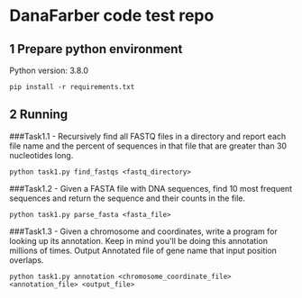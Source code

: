 # DanaFarber code test repo
## 1 Prepare python environment
Python version: 3.8.0

```shell
pip install -r requirements.txt 
```

## 2 Running
###Task1.1 - Recursively find all FASTQ files in a directory and report each file name and the percent of sequences in that file that are greater than 30 nucleotides long.
```shell
python task1.py find_fastqs <fastq_directory>
```
###Task1.2 - Given a FASTA file with DNA sequences, find 10 most frequent sequences and return the sequence and their counts in the file.
```shell
python task1.py parse_fasta <fasta_file>
```
###Task1.3 - Given a chromosome and coordinates, write a program for looking up its annotation. Keep in mind you'll be doing this annotation millions of times. Output Annotated file of gene name that input position overlaps.
```shell
python task1.py annotation <chromosome_coordinate_file> <annotation_file> <output_file>
```
